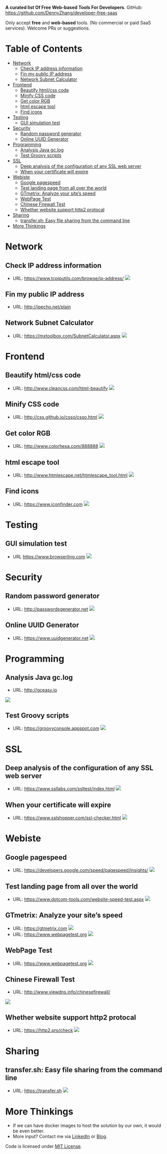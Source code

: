 **A curated list Of Free Web-based Tools For Developers**. GitHub: https://github.com/DennyZhang/developer-free-saas

Only accept **free** and **web-based** tools. (No commercial or paid SaaS services). Welcome PRs or suggestions.

Table of Contents
=================

   * [Network](#network)
      * [Check IP address information](#check-ip-address-information)
      * [Fin my public IP address](#fin-my-public-ip-address)
      * [Network Subnet Calculator](#network-subnet-calculator)
   * [Frontend](#frontend)
      * [Beautify html/css code](#beautify-htmlcss-code)
      * [Minify CSS code](#minify-css-code)
      * [Get color RGB](#get-color-rgb)
      * [html escape tool](#html-escape-tool)
      * [Find icons](#find-icons)
   * [Testing](#testing)
      * [GUI simulation test](#gui-simulation-test)
   * [Security](#security)
      * [Random password generator](#random-password-generator)
      * [Online UUID Generator](#online-uuid-generator)
   * [Programming](#programming)
      * [Analysis Java gc.log](#analysis-java-gclog)
      * [Test Groovy scripts](#test-groovy-scripts)
   * [SSL](#ssl)
      * [Deep analysis of the configuration of any SSL web server](#deep-analysis-of-the-configuration-of-any-ssl-web-server)
      * [When your certificate will expire](#when-your-certificate-will-expire)
   * [Webiste](#webiste)
      * [Google pagespeed](#google-pagespeed)
      * [Test landing page from all over the world](#test-landing-page-from-all-over-the-world)
      * [GTmetrix: Analyze your site’s speed](#gtmetrix-analyze-your-sites-speed)
      * [WebPage Test](#webpage-test)
      * [Chinese Firewall Test](#chinese-firewall-test)
      * [Whether website support http2 protocal](#whether-website-support-http2-protocal)
   * [Sharing](#sharing)
      * [transfer.sh: Easy file sharing from the command line](#transfersh-easy-file-sharing-from-the-command-line)
   * [More Thinkings](#more-thinkings)

# Network
## Check IP address information
- URL: https://www.tcpiputils.com/browse/ip-address/
![](./images/check-ip-address.jpg)
## Fin my public IP address
- URL: http://ipecho.net/plain
## Network Subnet Calculator
- URL: https://mxtoolbox.com/SubnetCalculator.aspx
![](./images/subnet-caculator.jpg)

# Frontend
## Beautify html/css code
- URL: http://www.cleancss.com/html-beautify
![](./images/html-beautify.jpg)
## Minify CSS code
- URL: http://css.github.io/csso/csso.html
![](./images/minfy-css.jpg)
## Get color RGB
- URL: http://www.colorhexa.com/888888
![](./images/rgb-color.jpg)
## html escape tool
- URL: http://www.htmlescape.net/htmlescape_tool.html
![](./images/html-escape.jpg)

## Find icons
- URL: https://www.iconfinder.com
![](./images/find-icon.jpg)

# Testing
## GUI simulation test
- URL https://www.browserling.com
![](./images/browserling-gui.jpg)

# Security
## Random password generator
- URL: http://passwordsgenerator.net
![](./images/passwords-generator.jpg)

## Online UUID Generator
- URL: https://www.uuidgenerator.net
![](./images/uuid_generator.jpg)

# Programming
## Analysis Java gc.log
- URL: http://gceasy.io

![](./images/gceasy-java-gc.jpg)
## Test Groovy scripts
- URL: https://groovyconsole.appspot.com
![](./images/run-groovy.jpg)

# SSL
## Deep analysis of the configuration of any SSL web server
- URL: https://www.ssllabs.com/ssltest/index.html
![](./images/ssl-lab-test.jpg)
## When your certificate will expire
- URL: https://www.sslshopper.com/ssl-checker.html
![](./images/ssl-check-expiration.jpg)

# Webiste
## Google pagespeed
- URL: https://developers.google.com/speed/pagespeed/insights/
![](./images/google-pagespeed.jpg)
## Test landing page from all over the world
- URL: https://www.dotcom-tools.com/website-speed-test.aspx
![](./images/dotcom-tools.jpg)
## GTmetrix: Analyze your site’s speed
- URL: https://gtmetrix.com
![](./images/evaluate_webiste_gtmetrix.jpg)
- URL: https://www.webpagetest.org
![](./images/webpage-test.jpg)
## WebPage Test
- URL: https://www.webpagetest.org
![](./images/webpage-test.jpg)

## Chinese Firewall Test
- URL: http://www.viewdns.info/chinesefirewall/

![](./images/chinese-firewall-test.jpg)

## Whether website support http2 protocal
- URL: https://http2.pro/check
![](./images/check-http2.jpg)

# Sharing

## transfer.sh: Easy file sharing from the command line
- URL: https://transfer.sh
![](./images/transfer-cli.jpg)

# More Thinkings
- If we can have docker images to host the solution by our own, it would be even better.
- More input? Contact me via [LinkedIn](https://www.linkedin.com/in/dennyzhang001) or [Blog](https://www.dennyzhang.com/tools).

Code is licensed under [MIT License](https://www.dennyzhang.com/wp-content/mit_license.txt).
